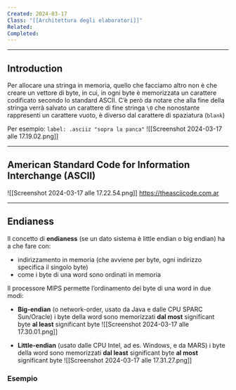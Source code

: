 ```yaml
---
Created: 2024-03-17
Class: "[[Architettura degli elaboratori]]"
Related: 
Completed:
---
```

---
## Introduction
Per allocare una stringa in memoria, quello che facciamo altro non è che creare un vettore di byte, in cui, in ogni byte è memorizzata un carattere codificato secondo lo standard ASCII.
C’è però da notare che alla fine della stringa verrà salvato un carattere di fine stringa `\0` che nonostante rappresenti un carattere vuoto, è diverso dal carattere di spaziatura (`blank`)

Per esempio:
`label: .asciiz "sopra la panca"`
![[Screenshot 2024-03-17 alle 17.19.02.png]]

---
## American Standard Code for Information Interchange (ASCII)
![[Screenshot 2024-03-17 alle 17.22.54.png]]
https://theasciicode.com.ar

---
## Endianess
Il concetto di **endianess** (se un dato sistema è little endian o big endian) ha a che fare con:
- indirizzamento in memoria (che avviene per byte, ogni indirizzo specifica il singolo byte)
- come i byte di una word sono ordinati in memoria

Il processore MIPS permette l’ordinamento dei byte di una word in due modi:
- **Big-endian** (o network-order, usato da Java e dalle CPU SPARC Sun/Oracle)
	i byte della word sono memorizzati **dal most** significant byte **al least** significant byte
	![[Screenshot 2024-03-17 alle 17.30.01.png]]
	
- **Little-endian** (usato dalle CPU Intel, ad es. Windows, e da MARS)
	i byte della word sono memorizzati **dal least** significant byte **al most** significant byte
	![[Screenshot 2024-03-17 alle 17.31.27.png]]

### Esempio
